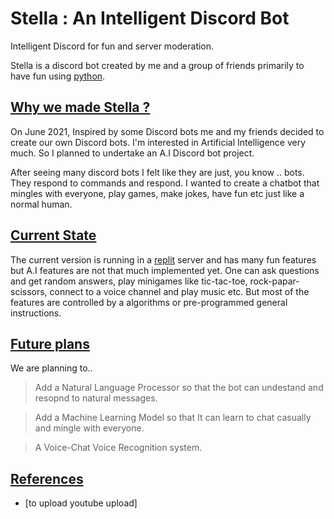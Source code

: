 # <strong>Stella</strong> : An Intelligent Discord Bot

Intelligent Discord for fun and server moderation.

Stella is a discord bot created by me and a group of friends primarily to have fun using [python](https://www.python.org/).

## <u>Why we made Stella ?</u>

<p>
On June 2021, Inspired by some Discord bots me and my friends decided to create our own Discord bots. I'm interested in Artificial Intelligence very much. So I planned to undertake an A.I Discord bot project.

After seeing many discord bots I felt like they are just, you know .. bots. They respond to commands and respond. I wanted to create a chatbot that mingles with everyone, play games, make jokes, have fun etc just like a normal human.
</p>

## <u> Current State </u>

The current version is running in a [replit](https://replit.com/) server and has many fun features but A.I features are not that much implemented yet. One can ask questions and get random answers, play minigames like tic-tac-toe, rock-papar-scissors, connect to a voice channel and play music etc. But most of the features are controlled by a algorithms or pre-programmed general instructions.

## <u>Future plans</u>
We are planning to..
> Add a Natural Language Processor so that the bot can undestand and resopnd to natural messages.

> Add a Machine Learning Model so that It can learn to chat casually and mingle with everyone.

> A Voice-Chat Voice Recognition system.

## <u>References</u>
- [to upload youtube upload]
